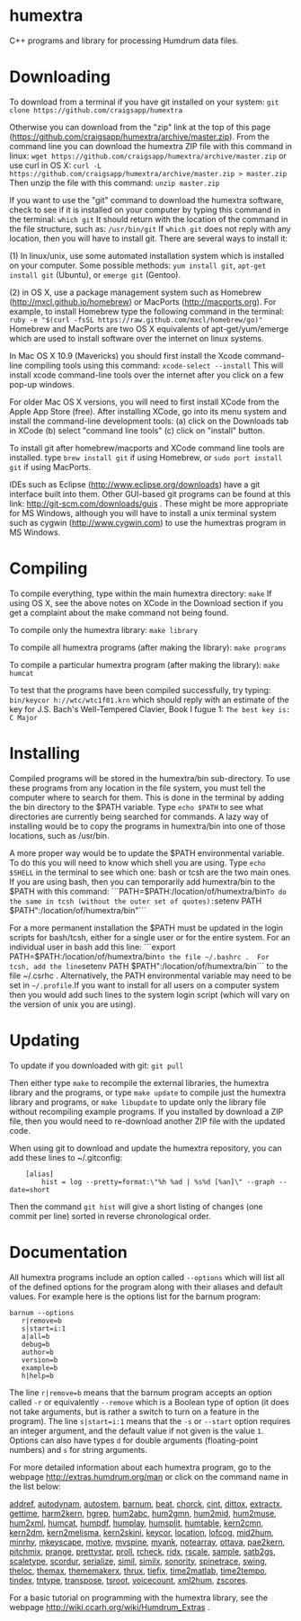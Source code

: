 humextra
========

C++ programs and library for processing Humdrum data files.


Downloading
===========

To download from a terminal if you have git installed on your system:
   ```git clone https://github.com/craigsapp/humextra```

Otherwise you can download from the "zip" link at the top of this page
(https://github.com/craigsapp/humextra/archive/master.zip).  From the
command line you can download the humextra ZIP file with this command 
in linux:
    ```wget https://github.com/craigsapp/humextra/archive/master.zip```
or use curl in OS X:
    ```curl -L https://github.com/craigsapp/humextra/archive/master.zip > master.zip```
Then unzip the file with this command:
    ```unzip master.zip```

If you want to use the "git" command to download the humextra software,
check to see if it is installed on your computer by typing this command
in the terminal:
   ```which git```
It should return with the location of the command in the file structure,
such as:
    ```/usr/bin/git```
If `which git` does not reply with any location, then you will have to
install git.  There are several ways to install it:

(1) In linux/unix, use some automated installation system which is
installed on your computer.  Some possible methods: `yum install git`,
`apt-get install git` (Ubuntu), or `emerge git` (Gentoo).

(2) in OS X, use a package management system such as Homebrew
(http://mxcl.github.io/homebrew) or MacPorts (http://macports.org).
For example, to install Homebrew type the following command in the
terminal:
   ```ruby -e "$(curl -fsSL https://raw.github.com/mxcl/homebrew/go)"```
Homebrew and MacPorts are two OS X equivalents of apt-get/yum/emerge 
which are used to install software over the internet on linux systems.

In Mac OS X 10.9 (Mavericks) you should first install the Xcode 
command-line compiling tools using this command:
   ```xcode-select --install```
This will install xcode command-line tools over the internet after you
click on a few pop-up windows.

For older Mac OS X versions, you will need to first install XCode from
the Apple App Store (free).  After installing XCode, go into its menu
system and install the command-line development tools: (a) click on
the Downloads tab in XCode (b) select "command line tools" (c) click on
"install" button.  

To install git after homebrew/macports and XCode command line tools are
installed.  type `brew install git` if using Homebrew, or `sudo port
install git` if using MacPorts.

IDEs such as Eclipse (http://www.eclipse.org/downloads) have a git
interface built into them.  Other GUI-based git programs can be found
at this link: http://git-scm.com/downloads/guis . These might be more
appropriate for MS Windows, although you will have to install a unix
terminal system such as cygwin (http://www.cygwin.com) to use the
humextras program in MS Windows.


Compiling
=========

To compile everything, type within the main humextra directory:
    ```make```
If using OS X, see the above notes on XCode in the Download section if you get a 
complaint about the make command not being found.

To compile only the humextra library:
    ```make library```

To compile all humextra programs (after making the library):
    ```make programs```

To compile a particular humextra program (after making the library):
    ```make humcat```

To test that the programs have been compiled successfully, try typing:
    ```bin/keycor h://wtc/wtc1f01.krn```
which should reply with an estimate of the key for J.S. Bach's Well-Tempered Clavier, 
Book I fugue 1:
    ```The best key is: C Major```


Installing
==========

Compiled programs will be stored in the humextra/bin sub-directory.
To use these programs from any location in the file system, you must tell
the computer where to search for them.  This is done in the terminal by
adding the bin directory to the $PATH variable.  Type ```echo $PATH```
to see what directories are currently being searched for commands.
A lazy way of installing would be to copy the programs in humextra/bin
into one of those locations, such as /usr/bin.

A more proper way would be to update the $PATH environmental variable.
To do this you will need to know which shell you are using.  Type ```echo
$SHELL``` in the terminal to see which one: bash or tcsh are the two main
ones.  If you are using bash, then you can temporarily add humextra/bin
to the $PATH with this command:
    ```PATH=$PATH:/location/of/humextra/bin```
To do the same in tcsh (without the outer set of quotes):
    ```setenv PATH $PATH":/location/of/humextra/bin"```

For a more permanent installation the $PATH must be updated in the login
scripts for bash/tcsh, either for a single user or for the entire system.
For an individual user in bash add this line:
    ```export PATH=$PATH:/location/of/humextra/bin```
to the file ~/.bashrc .  For tcsh, add the line
    ```setenv PATH $PATH":/location/of/humextra/bin```
to the file ~/.csrhc .  Alternatively, the PATH environmental variable
may need to be set in `~/.profile`.If you want to install for all users
on a computer system then you would add such lines to the system login
script (which will vary on the version of unix you are using).


Updating
========

To update if you downloaded with git:
   ```git pull```

Then either type `make` to recompile the external libraries, the humextra 
library and the programs, or type `make update` to compile just the humextra
library and programs, or `make libupdate` to update only the library file 
without recompiling example programs.  If you installed by download a ZIP file,
then you would need to re-download another ZIP file with the updated code.

When using git to download and update the humextra repository, you can add these
lines to ~/.gitconfig:
```
    [alias]
        hist = log --pretty=format:\"%h %ad | %s%d [%an]\" --graph --date=short
```
Then the command `git hist` will give a short listing of changes (one commit per line)
sorted in reverse chronological order.


Documentation
=============

All humextra programs include an option called `--options` which will list
all of the defined options for the program along with their aliases and default values. 
For example here is the options list for the barnum program:
```
barnum --options
   r|remove=b
   s|start=i:1
   a|all=b
   debug=b
   author=b
   version=b
   example=b
   h|help=b
```

The line `r|remove=b` means that the barnum program accepts an option
called `-r` or equivalently `--remove` which is a Boolean type of option
(it does not take arguments, but is rather a switch to turn on a feature
in the program).  The line `s|start=i:1` means that the `-s` or `--start`
option requires an integer argument, and the default value if not given
is the value `1`.  Options can also have types `d` for double arguments 
(floating-point numbers) and `s` for string arguments.

For more detailed information about each humextra program, go to the webpage
    http://extras.humdrum.org/man
or click on the command name in the list below:

[addref](http://extras.humdrum.org/man/addref),
[autodynam](http://extras.humdrum.org/man/autodynam),
[autostem](http://extras.humdrum.org/man/autostem),
[barnum](http://extras.humdrum.org/man/barnum),
[beat](http://extras.humdrum.org/man/beat),
[chorck](http://extras.humdrum.org/man/chorck),
[cint](http://extras.humdrum.org/man/cint),
[dittox](http://extras.humdrum.org/man/dittox),
[extractx](http://extras.humdrum.org/man/extractx),
[gettime](http://extras.humdrum.org/man/gettime),
[harm2kern](http://extras.humdrum.org/man/harm2kern),
[hgrep](http://extras.humdrum.org/man/hgrep),
[hum2abc](http://extras.humdrum.org/man/hum2abc),
[hum2gmn](http://extras.humdrum.org/man/hum2gmn),
[hum2mid](http://extras.humdrum.org/man/hum2mid),
[hum2muse](http://extras.humdrum.org/man/hum2muse),
[hum2xml](http://extras.humdrum.org/man/hum2xml),
[humcat](http://extras.humdrum.org/man/humcat),
[humpdf](http://extras.humdrum.org/man/humpdf),
[humplay](http://extras.humdrum.org/man/humplay),
[humsplit](http://extras.humdrum.org/man/humsplit),
[humtable](http://extras.humdrum.org/man/humtable),
[kern2cmn](http://extras.humdrum.org/man/kern2cmn),
[kern2dm](http://extras.humdrum.org/man/kern2dm),
[kern2melisma](http://extras.humdrum.org/man/kern2melisma),
[kern2skini](http://extras.humdrum.org/man/kern2skini),
[keycor](http://extras.humdrum.org/man/keycor),
[location](http://extras.humdrum.org/man/location),
[lofcog](http://extras.humdrum.org/man/lofcog),
[mid2hum](http://extras.humdrum.org/man/mid2hum),
[minrhy](http://extras.humdrum.org/man/minrhy),
[mkeyscape](http://extras.humdrum.org/man/mkeyscape),
[motive](http://extras.humdrum.org/man/motive),
[mvspine](http://extras.humdrum.org/man/mvspine),
[myank](http://extras.humdrum.org/man/myank),
[notearray](http://extras.humdrum.org/man/notearray),
[ottava](http://extras.humdrum.org/man/ottava),
[pae2kern](http://extras.humdrum.org/man/pae2kern),
[pitchmix](http://extras.humdrum.org/man/pitchmix),
[prange](http://extras.humdrum.org/man/prange),
[prettystar](http://extras.humdrum.org/man/prettystar),
[proll](http://extras.humdrum.org/man/proll),
[rcheck](http://extras.humdrum.org/man/rcheck),
[ridx](http://extras.humdrum.org/man/ridx),
[rscale](http://extras.humdrum.org/man/rscale),
[sample](http://extras.humdrum.org/man/sample),
[satb2gs](http://extras.humdrum.org/man/satb2gs),
[scaletype](http://extras.humdrum.org/man/scaletype),
[scordur](http://extras.humdrum.org/man/scordur),
[serialize](http://extras.humdrum.org/man/serialize),
[simil](http://extras.humdrum.org/man/simil),
[similx](http://extras.humdrum.org/man/similx),
[sonority](http://extras.humdrum.org/man/sonority),
[spinetrace](http://extras.humdrum.org/man/spinetrace),
[swing](http://extras.humdrum.org/man/swing),
[theloc](http://extras.humdrum.org/man/theloc),
[themax](http://extras.humdrum.org/man/themax),
[thememakerx](http://extras.humdrum.org/man/thememakerx),
[thrux](http://extras.humdrum.org/man/thrux),
[tiefix](http://extras.humdrum.org/man/tiefix),
[time2matlab](http://extras.humdrum.org/man/time2matlab),
[time2tempo](http://extras.humdrum.org/man/time2tempo),
[tindex](http://extras.humdrum.org/man/tindex),
[tntype](http://extras.humdrum.org/man/tntype),
[transpose](http://extras.humdrum.org/man/transpose),
[tsroot](http://extras.humdrum.org/man/tsroot),
[voicecount](http://extras.humdrum.org/man/voicecount),
[xml2hum](http://extras.humdrum.org/man/xml2hum),
[zscores](http://extras.humdrum.org/man/zscores).

For a basic tutorial on programming with the humextra library, see the webpage
    http://wiki.ccarh.org/wiki/Humdrum_Extras 
.

